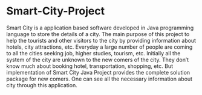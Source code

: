 # Smart-City-Project
Smart City is a application based software developed in Java programming language to store the details of a city. The main purpose of this project to help the tourists and other visitors to the city by providing information about hotels, city attractions, etc. 
Everyday a large number of people are coming to all the cities seeking job, higher studies, tourism, etc. Initially all the system of the city are unknown to the new comers of the city. They don’t know much about booking hotel, transportation, shopping, etc. But implementation of Smart City Java Project provides the complete solution package for new comers. One can see all the necessary information about city through this application.
